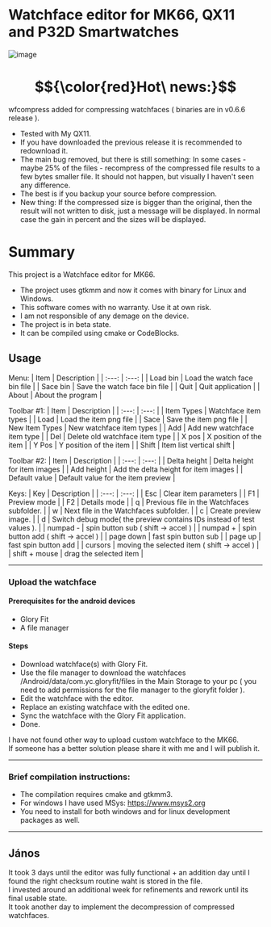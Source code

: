 # Watchface editor for MK66, QX11 and P32D Smartwatches

![image](https://github.com/janaboy74/wfeditormk66/assets/54952408/f9b74273-6cd8-4427-b086-459cfb1435c8)

# $${\color{red}Hot\ news:}$$
wfcompress added for compressing watchfaces ( binaries are in v0.6.6 release ).
- Tested with My QX11.
- If you have downloaded the previous release it is recommended to redownload it.
- The main bug removed, but there is still something: In some cases - maybe 25% of the files - recompress of the compressed file results to a few bytes smaller file. It should not happen, but visually I haven't seen any difference.
- The best is if you backup your source before compression.
- New thing: If the compressed size is bigger than the original, then the result will not written to disk, just a message will be displayed. In normal case the gain in percent and the sizes will be displayed.

# Summary
This project is a Watchface editor for MK66.
- The project uses gtkmm and now it comes with binary for Linux and Windows.
- This software comes with no warranty. Use it at own risk.
- I am not responsible of any demage on the device.
- The project is in beta state.
- It can be compiled using cmake or CodeBlocks.

## Usage
Menu:
| Item | Description |
| :---: | :---: |
| Load bin | Load the watch face bin file |
| Sace bin | Save the watch face bin file |
| Quit | Quit application |
| About | About the program |

Toolbar #1:
| Item | Description |
| :---: | :---: |
| Item Types | Watchface item types |
| Load | Load the item png file |
| Sace | Save the item png file |
| New Item Types | New watchface item types |
| Add | Add new watchface item type |
| Del | Delete old watchface item type |
| X pos | X position of the item |
| Y Pos | Y position of the item |
| Shift | Item list vertical shift |

Toolbar #2:
| Item | Description |
| :---: | :---: |
| Delta height | Delta height for item images |
| Add height | Add the delta height for item images |
| Default value | Default value for the item preview |

Keys:
| Key | Description |
| :---: | :---: |
| Esc | Clear item parameters |
| F1 | Preview mode |
| F2 | Details mode |
| q | Previous file in the Watchfaces subfolder. |
| w | Next file in the Watchfaces subfolder. |
| c | Create preview image. |
| d | Switch debug mode( the preview contains IDs instead of test values ). |
| numpad - | spin button sub ( shift -> accel ) |
| numpad + | spin button add ( shift -> accel ) |
| page down | fast spin button sub |
| page up | fast spin button add |
| cursors | moving the selected item ( shift -> accel ) |
| shift + mouse | drag the selected item |

---
### Upload the watchface
#### Prerequisites for the android devices
- Glory Fit
- A file manager
#### Steps
- Download watchface(s) with Glory Fit.
- Use the file manager to download the watchfaces /Android/data/com.yc.gloryfit/files in the Main Storage to your pc ( you need to add permissions for the file manager to the gloryfit folder ).
- Edit the watchface with the editor.
- Replace an existing watchface with the edited one.
- Sync the watchface with the Glory Fit application.
- Done.

I have not found other way to upload custom watchface to the MK66.<br />
If someone has a better solution please share it with me and I will publish it.

---
### Brief compilation instructions:
- The compilation requires cmake and gtkmm3.
- For windows I have used MSys: https://www.msys2.org
- You need to install for both windows and for linux development packages as well.
---
János
---
It took 3 days until the editor was fully functional + an addition day until I found the right checksum routine waht is stored in the file.<br>
I invested around an additional week for refinements and rework until its final usable state.<br>
It took another day to implement the decompression of compressed watchfaces.

